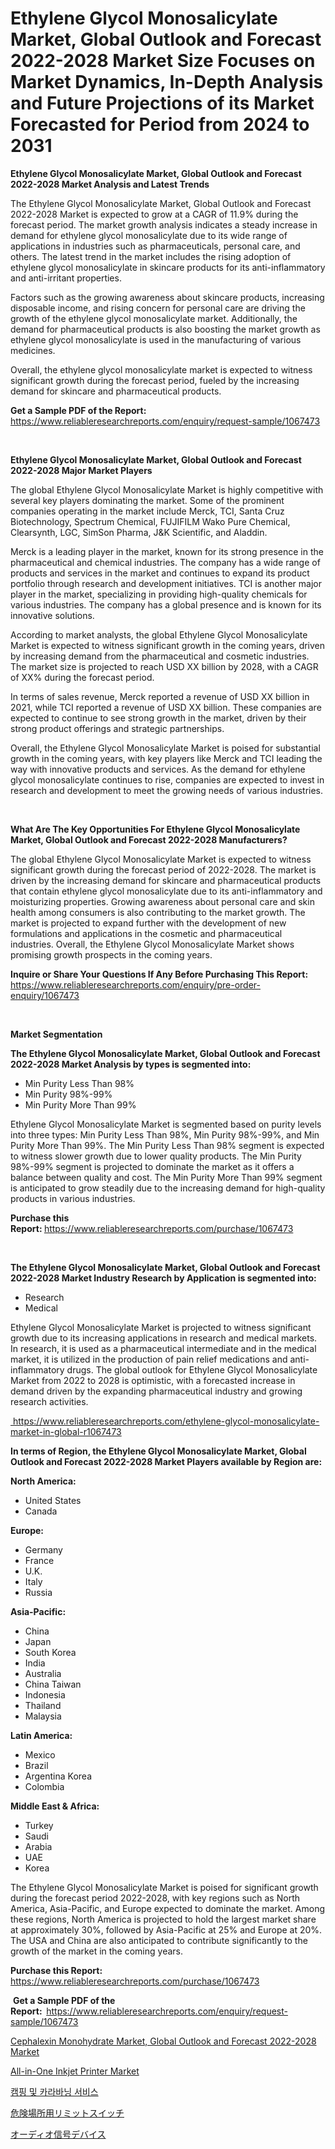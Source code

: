 <p><h1>Ethylene Glycol Monosalicylate Market, Global Outlook and Forecast 2022-2028 Market Size Focuses on Market Dynamics, In-Depth Analysis and Future Projections of its Market Forecasted for Period from 2024 to 2031</h1></p><p><strong>Ethylene Glycol Monosalicylate Market, Global Outlook and Forecast 2022-2028 Market Analysis and Latest Trends</strong></p>
<p><p>The Ethylene Glycol Monosalicylate Market, Global Outlook and Forecast 2022-2028 Market is expected to grow at a CAGR of 11.9% during the forecast period. The market growth analysis indicates a steady increase in demand for ethylene glycol monosalicylate due to its wide range of applications in industries such as pharmaceuticals, personal care, and others. The latest trend in the market includes the rising adoption of ethylene glycol monosalicylate in skincare products for its anti-inflammatory and anti-irritant properties.</p><p>Factors such as the growing awareness about skincare products, increasing disposable income, and rising concern for personal care are driving the growth of the ethylene glycol monosalicylate market. Additionally, the demand for pharmaceutical products is also boosting the market growth as ethylene glycol monosalicylate is used in the manufacturing of various medicines.</p><p>Overall, the ethylene glycol monosalicylate market is expected to witness significant growth during the forecast period, fueled by the increasing demand for skincare and pharmaceutical products.</p></p>
<p><strong>Get a Sample PDF of the Report:&nbsp;</strong> <a href="https://www.reliableresearchreports.com/enquiry/request-sample/1067473">https://www.reliableresearchreports.com/enquiry/request-sample/1067473</a></p>
<p>&nbsp;</p>
<p><strong>Ethylene Glycol Monosalicylate Market, Global Outlook and Forecast 2022-2028 Major Market Players</strong></p>
<p><p>The global Ethylene Glycol Monosalicylate Market is highly competitive with several key players dominating the market. Some of the prominent companies operating in the market include Merck, TCI, Santa Cruz Biotechnology, Spectrum Chemical, FUJIFILM Wako Pure Chemical, Clearsynth, LGC, SimSon Pharma, J&K Scientific, and Aladdin.</p><p>Merck is a leading player in the market, known for its strong presence in the pharmaceutical and chemical industries. The company has a wide range of products and services in the market and continues to expand its product portfolio through research and development initiatives. TCI is another major player in the market, specializing in providing high-quality chemicals for various industries. The company has a global presence and is known for its innovative solutions.</p><p>According to market analysts, the global Ethylene Glycol Monosalicylate Market is expected to witness significant growth in the coming years, driven by increasing demand from the pharmaceutical and cosmetic industries. The market size is projected to reach USD XX billion by 2028, with a CAGR of XX% during the forecast period.</p><p>In terms of sales revenue, Merck reported a revenue of USD XX billion in 2021, while TCI reported a revenue of USD XX billion. These companies are expected to continue to see strong growth in the market, driven by their strong product offerings and strategic partnerships.</p><p>Overall, the Ethylene Glycol Monosalicylate Market is poised for substantial growth in the coming years, with key players like Merck and TCI leading the way with innovative products and services. As the demand for ethylene glycol monosalicylate continues to rise, companies are expected to invest in research and development to meet the growing needs of various industries.</p></p>
<p>&nbsp;</p>
<p><strong>What Are The Key Opportunities For Ethylene Glycol Monosalicylate Market, Global Outlook and Forecast 2022-2028 Manufacturers?</strong></p>
<p><p>The global Ethylene Glycol Monosalicylate Market is expected to witness significant growth during the forecast period of 2022-2028. The market is driven by the increasing demand for skincare and pharmaceutical products that contain ethylene glycol monosalicylate due to its anti-inflammatory and moisturizing properties. Growing awareness about personal care and skin health among consumers is also contributing to the market growth. The market is projected to expand further with the development of new formulations and applications in the cosmetic and pharmaceutical industries. Overall, the Ethylene Glycol Monosalicylate Market shows promising growth prospects in the coming years.</p></p>
<p><strong>Inquire or Share Your Questions If Any Before Purchasing This Report:</strong> <a href="https://www.reliableresearchreports.com/enquiry/pre-order-enquiry/1067473">https://www.reliableresearchreports.com/enquiry/pre-order-enquiry/1067473</a></p>
<p>&nbsp;</p>
<p><strong>Market Segmentation</strong></p>
<p><strong>The Ethylene Glycol Monosalicylate Market, Global Outlook and Forecast 2022-2028 Market Analysis by types is segmented into:</strong></p>
<p><ul><li>Min Purity Less Than 98%</li><li>Min Purity 98%-99%</li><li>Min Purity More Than 99%</li></ul></p>
<p><p>Ethylene Glycol Monosalicylate Market is segmented based on purity levels into three types: Min Purity Less Than 98%, Min Purity 98%-99%, and Min Purity More Than 99%. The Min Purity Less Than 98% segment is expected to witness slower growth due to lower quality products. The Min Purity 98%-99% segment is projected to dominate the market as it offers a balance between quality and cost. The Min Purity More Than 99% segment is anticipated to grow steadily due to the increasing demand for high-quality products in various industries.</p></p>
<p><strong>Purchase this Report:&nbsp;</strong><a href="https://www.reliableresearchreports.com/purchase/1067473">https://www.reliableresearchreports.com/purchase/1067473</a></p>
<p>&nbsp;</p>
<p><strong>The Ethylene Glycol Monosalicylate Market, Global Outlook and Forecast 2022-2028 Market Industry Research by Application is segmented into:</strong></p>
<p><ul><li>Research</li><li>Medical</li></ul></p>
<p><p>Ethylene Glycol Monosalicylate Market is projected to witness significant growth due to its increasing applications in research and medical markets. In research, it is used as a pharmaceutical intermediate and in the medical market, it is utilized in the production of pain relief medications and anti-inflammatory drugs. The global outlook for Ethylene Glycol Monosalicylate Market from 2022 to 2028 is optimistic, with a forecasted increase in demand driven by the expanding pharmaceutical industry and growing research activities.</p></p>
<p><a href="https://www.reliableresearchreports.com/ethylene-glycol-monosalicylate-market-in-global-r1067473">&nbsp;https://www.reliableresearchreports.com/ethylene-glycol-monosalicylate-market-in-global-r1067473</a></p>
<p><strong>In terms of Region, the Ethylene Glycol Monosalicylate Market, Global Outlook and Forecast 2022-2028 Market Players available by Region are:</strong></p>
<p>
    <p> <strong> North America: </strong>
        <ul>
            <li>United States</li>
            <li>Canada</li>
        </ul>
        </p> 
    <p> <strong> Europe: </strong>
        <ul>
            <li>Germany</li>
            <li>France</li>
            <li>U.K.</li>
            <li>Italy</li>
            <li>Russia</li>
        </ul>
        </p> 
    <p> <strong> Asia-Pacific: </strong>
        <ul>
            <li>China</li>
            <li>Japan</li>
            <li>South Korea</li>
            <li>India</li>
            <li>Australia</li>
            <li>China Taiwan</li>
            <li>Indonesia</li>
            <li>Thailand</li>
            <li>Malaysia</li>
        </ul>
        </p> 
    <p> <strong> Latin America: </strong>
        <ul>
            <li>Mexico</li>
            <li>Brazil</li>
            <li>Argentina Korea</li>
            <li>Colombia</li>
        </ul>
        </p> 
    <p> <strong> Middle East & Africa: </strong>
        <ul>
            <li>Turkey</li>
            <li>Saudi</li>
            <li>Arabia</li>
            <li>UAE</li>
            <li>Korea</li>
        </ul>
    </p>
    </p>
<p><p>The Ethylene Glycol Monosalicylate Market is poised for significant growth during the forecast period 2022-2028, with key regions such as North America, Asia-Pacific, and Europe expected to dominate the market. Among these regions, North America is projected to hold the largest market share at approximately 30%, followed by Asia-Pacific at 25% and Europe at 20%. The USA and China are also anticipated to contribute significantly to the growth of the market in the coming years.</p></p>
<p><strong>Purchase this Report: </strong><a href="https://www.reliableresearchreports.com/purchase/1067473">https://www.reliableresearchreports.com/purchase/1067473</a></p>
<p>&nbsp;<strong>Get a Sample PDF of the Report:&nbsp;&nbsp;</strong><a href="https://www.reliableresearchreports.com/enquiry/request-sample/1067473">https://www.reliableresearchreports.com/enquiry/request-sample/1067473</a></p>
<p><strong></strong></p>
<p><p><a href="https://github.com/MaraKoelpin2023/Market-Research-Report-List-1/blob/main/cephalexin-monohydrate-market-global-outlook-and-forecast-2022-2028-market.md">Cephalexin Monohydrate Market, Global Outlook and Forecast 2022-2028 Market</a></p><p><a href="https://issuu.com/reportprime-2/docs/all-in-one-inkjet-printer-market-size-2030.pptx">All-in-One Inkjet Printer Market</a></p><p><a href="https://medium.com/@angelardelean202220221/%EC%BA%A0%ED%95%91-%EB%B0%8F-%EC%BA%90%EB%9F%AC%EB%B0%B4-%EC%84%9C%EB%B9%84%EC%8A%A4-%EC%8B%9C%EC%9E%A5%EC%9D%84-%EB%B6%84%EC%84%9D%ED%95%98%EA%B3%A0-%EC%A0%84%EB%A7%9D%ED%95%B4%EB%B3%B4%EB%A9%B4-%EC%A0%84-%EC%84%B8%EA%B3%84-%EC%82%B0%EC%97%85%EC%9D%98-%EC%A0%84%EB%A7%9D%EC%9D%80-2024%EB%85%84%EB%B6%80%ED%84%B0-2031%EB%85%84%EA%B9%8C%EC%A7%80%EC%9E%85%EB%8B%88%EB%8B%A4-921348c60d04">캠핑 및 카라바닝 서비스</a></p><p><a href="https://github.com/KaydenJohns1964/Market-Research-Report-List-1/blob/main/514898486806.md">危険場所用リミットスイッチ</a></p><p><a href="https://github.com/marbadji/Market-Research-Report-List-1/blob/main/568153986805.md">オーディオ信号デバイス</a></p></p>